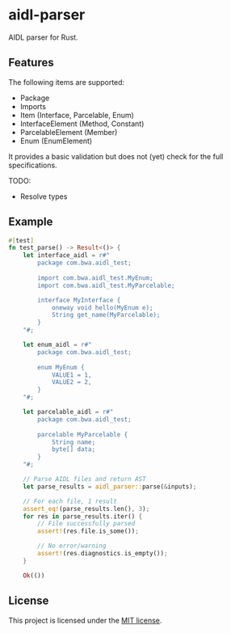 # aidl-parser

AIDL parser for Rust.

## Features

The following items are supported:
- Package
- Imports
- Item (Interface, Parcelable, Enum)
- InterfaceElement (Method, Constant)
- ParcelableElement (Member)
- Enum (EnumElement)

It provides a basic validation but does not (yet) check for the full specifications.

TODO:
- Resolve types

## Example

```rust
#[test]
fn test_parse() -> Result<()> {
    let interface_aidl = r#"
        package com.bwa.aidl_test;
    
        import com.bwa.aidl_test.MyEnum;
        import com.bwa.aidl_test.MyParcelable;

        interface MyInterface {
            oneway void hello(MyEnum e);
            String get_name(MyParcelable);
        }
    "#;

    let enum_aidl = r#"
        package com.bwa.aidl_test;
    
        enum MyEnum {
            VALUE1 = 1,
            VALUE2 = 2,
        }
    "#;

    let parcelable_aidl = r#"
        package com.bwa.aidl_test;
    
        parcelable MyParcelable {
            String name;
            byte[] data;
        }
    "#;

    // Parse AIDL files and return AST
    let parse_results = aidl_parser::parse(&inputs);

    // For each file, 1 result
    assert_eq!(parse_results.len(), 3);
    for res in parse_results.iter() {
        // File successfully parsed
        assert!(res.file.is_some());

        // No error/warning
        assert!(res.diagnostics.is_empty());
    }

    Ok(())
```

## License

This project is licensed under the [MIT license](LICENSE).

